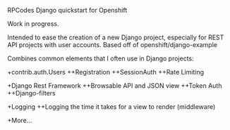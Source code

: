RPCodes Django quickstart for Openshift

Work in progress. 

Intended to ease the creation of a new Django project, especially for REST API projects with user accounts. 
Based off of openshift/django-example

Combines common elements that I often use in Django projects:

+contrib.auth.Users
++Registration
++SessionAuth
++Rate Limiting

+Django Rest Framework
++Browsable API and JSON view
++Token Auth
++Django-filters

+Logging
++Logging the time it takes for a view to render (middleware)

+More...


